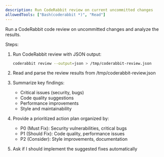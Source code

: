 ```yaml
---
description: Run CodeRabbit review on current uncommitted changes
allowedTools: ["Bash(coderabbit *)", "Read"]
---
```


Run a CodeRabbit code review on uncommitted changes and analyze the results.

Steps:

1. Run CodeRabbit review with JSON output:
   ```bash
   coderabbit review --output=json > /tmp/coderabbit-review.json
   ```

2. Read and parse the review results from /tmp/coderabbit-review.json

3. Summarize key findings:
   - Critical issues (security, bugs)
   - Code quality suggestions
   - Performance improvements
   - Style and maintainability

4. Provide a prioritized action plan organized by:
   - P0 (Must Fix): Security vulnerabilities, critical bugs
   - P1 (Should Fix): Code quality, performance issues
   - P2 (Consider): Style improvements, documentation

5. Ask if I should implement the suggested fixes automatically
